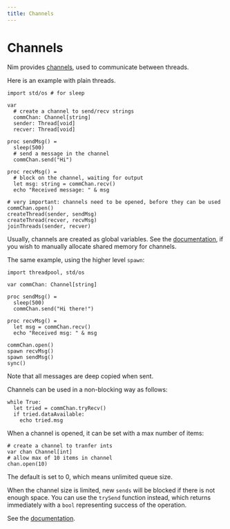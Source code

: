 ```yaml
---
title: Channels
---
```


# Channels

Nim provides [channels](https://nim-lang.org/docs/channels_builtin.html), used to communicate between threads.

Here is an example with plain threads.

``` nimrod
import std/os # for sleep

var
  # create a channel to send/recv strings
  commChan: Channel[string]
  sender: Thread[void]
  recver: Thread[void]

proc sendMsg() =
  sleep(500)
  # send a message in the channel
  commChan.send("Hi")

proc recvMsg() =
  # block on the channel, waiting for output
  let msg: string = commChan.recv()
  echo "Received message: " & msg

# very important: channels need to be opened, before they can be used
commChan.open()
createThread(sender, sendMsg)
createThread(recver, recvMsg)
joinThreads(sender, recver)
```

Usually, channels are created as global variables. See the [documentation](https://nim-lang.org/docs/channels_builtin.html#example-passing-channels-safely), if you wish to manually allocate shared memory for channels.

The same example, using the higher level `spawn`:

``` nimrod
import threadpool, std/os

var commChan: Channel[string]

proc sendMsg() =
  sleep(500)
  commChan.send("Hi there!")

proc recvMsg() =
  let msg = commChan.recv()
  echo "Received msg: " & msg

commChan.open()
spawn recvMsg()
spawn sendMsg()
sync()
```

Note that all messages are deep copied when sent.

Channels can be used in a non-blocking way as follows:
```
while True:
  let tried = commChan.tryRecv()
  if tried.dataAvailable:
    echo tried.msg
```

When a channel is opened, it can be set with a max number of items:
```
# create a channel to tranfer ints
var chan Channel[int]
# allow max of 10 items in channel
chan.open(10)
```
The default is set to 0, which means unlimited queue size.

When the channel size is limited, new `sends` will be blocked if there is not enough space. You can use the `trySend` function instead, which returns immediately with a `bool` representing success of the operation.

See the [documentation](https://nim-lang.org/docs/channels_builtin.html).
